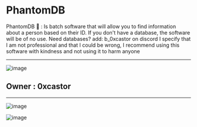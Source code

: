 # PhantomDB
PhantomDB 👻 : Is batch software that will allow you to find information about a person based on their ID. If you don't have a database, the software will be of no use. Need databases? add: b_0xcastor on discord 
<h>
I specify that I am not professional and that I could be wrong, I recommend using this software with kindness and not using it to harm anyone
<hr>

![image](https://cdn.discordapp.com/attachments/1122465196825395280/1171486308049371177/PhantomDB.png?ex=655cdaa5&is=654a65a5&hm=8762ee9c23d24f3d65d088265975eeaa8670bfa56faa57667baa818c944d4c6c&)
<h>
<h2>
  Owner : 0xcastor
</h2>
<hr>

![image](https://cdn.discordapp.com/attachments/1122465196825395280/1171488155111788624/image.png?ex=655cdc5d&is=654a675d&hm=90bd5d5c67d4fca20be01828ecb5733fa5eab72d244cadccc11d3c3b678181ea&)

![image](https://cdn.discordapp.com/attachments/1122465196825395280/1171489284138750043/image.png?ex=655cdd6a&is=654a686a&hm=370819e88ed479a98ee6eb7cec212c9ca634374640589816d547f8812738d480&)
